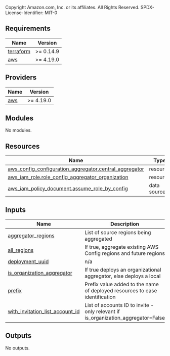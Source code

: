 Copyright Amazon.com, Inc. or its affiliates. All Rights Reserved.
SPDX-License-Identifier: MIT-0
<!-- BEGIN_TF_DOCS -->
## Requirements

| Name | Version |
|------|---------|
| <a name="requirement_terraform"></a> [terraform](#requirement\_terraform) | >= 0.14.9 |
| <a name="requirement_aws"></a> [aws](#requirement\_aws) | >= 4.19.0 |

## Providers

| Name | Version |
|------|---------|
| <a name="provider_aws"></a> [aws](#provider\_aws) | >= 4.19.0 |

## Modules

No modules.

## Resources

| Name | Type |
|------|------|
| [aws_config_configuration_aggregator.central_aggregator](https://registry.terraform.io/providers/hashicorp/aws/latest/docs/resources/config_configuration_aggregator) | resource |
| [aws_iam_role.role_config_aggregator_organization](https://registry.terraform.io/providers/hashicorp/aws/latest/docs/resources/iam_role) | resource |
| [aws_iam_policy_document.assume_role_by_config](https://registry.terraform.io/providers/hashicorp/aws/latest/docs/data-sources/iam_policy_document) | data source |

## Inputs

| Name | Description | Type | Default | Required |
|------|-------------|------|---------|:--------:|
| <a name="input_aggregator_regions"></a> [aggregator\_regions](#input\_aggregator\_regions) | List of source regions being aggregated | `list(string)` | `[]` | no |
| <a name="input_all_regions"></a> [all\_regions](#input\_all\_regions) | If true, aggregate existing AWS Config regions and future regions | `bool` | `false` | no |
| <a name="input_deployment_uuid"></a> [deployment\_uuid](#input\_deployment\_uuid) | n/a | `string` | n/a | yes |
| <a name="input_is_organization_aggregator"></a> [is\_organization\_aggregator](#input\_is\_organization\_aggregator) | If true deploys an organizational aggregator, else deploys a local | `bool` | n/a | yes |
| <a name="input_prefix"></a> [prefix](#input\_prefix) | Prefix value added to the name of deployed resources to ease identification | `string` | n/a | yes |
| <a name="input_with_invitation_list_account_id"></a> [with\_invitation\_list\_account\_id](#input\_with\_invitation\_list\_account\_id) | List of accounts ID to invite - only relevant if is\_organization\_aggregator=False | `list(string)` | `[]` | no |

## Outputs

No outputs.
<!-- END_TF_DOCS -->